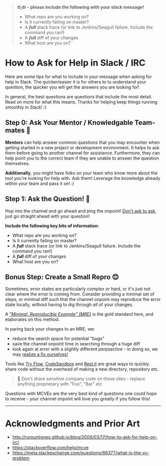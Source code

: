 > __tl;dr - please include the following with your slack message!__
> 
> - What repo are you working on?
> - Is it currently failing on master?
> - A ___full___ stack trace (or link to Jenkins/Seagull failure. Include the command you ran!)
> - A ___full___ diff of your changes
> - What host are you on?

# How to Ask for Help in Slack / IRC

Here are some tips for what to include in your message when asking for help in Slack. The quicker/easier it is for others to to understand your question, the quicker you will get the answers you are looking for!

In general, the best questions are questions that include the most detail. Read on more for what this means. Thanks for helping keep things running smoothly in Slack! :)

## Step 0: Ask Your Mentor / Knowledgable Team-mates  🤔

__Mentors__ can help answer common questions that you may encounter when getting started in a new project or development environment. It helps to ask them before going to another channel for assistance. Furthermore, they can help point you to the correct team if they are unable to answer the question themselves.

__Additionally__, you might have folks on your team who know more about the tool you're looking for help with. Ask them! Leverage the knowledge already within your team and pass it on! :)

## Step 1: Ask the Question!  📣

Hop into the channel and go ahead and ping the onpoint! [Don't ask to ask](http://rurounijones.github.io/blog/2009/03/17/how-to-ask-for-help-on-irc/), just go straight ahead with your question!

__**Include the following key bits of information:**__

- What repo are you working on?
- Is it currently failing on master?
- A ___full___ stack trace (or link to Jenkins/Seagull failure. Include the command you ran!)
- A ___full___ diff of your changes
- What host are you on?

## Bonus Step: Create a Small Repro  😊

Sometimes, error states are particularly complex or hard, or it's just not clear where the error is coming from. Consider providing a minimal set of steps, or minimal diff such that the channel onpoint may reproduce the error state locally, without having to dig through _all_ of your changes.

A [_"Minimal, Reproducible Example" (MRE)_](https://stackoverflow.com/help/mcve) is the gold standard here, and elaborates on this method.

In paring back your changes to an MRE, we:
- reduce the search space for potential "bugs"
- save the channel onpoint time in searching through a huge diff
- look again at error with a slightly different perpsective - in doing so, we may [realize a fix ourselves!](https://en.wikipedia.org/wiki/Unintended_consequences)

Tools like [Try Flow](https://flow.org/try/), [CodeSandbox](https://codesandbox.io/) and [Repl.it](https://repl.it/) are great ways to quickly share code without the overhead of making a new directory, repository etc.

> 🚨 Don't share sensitive company code on these sites - replace anything proprietary with "Foo", "Bar" etc

Questions with MCVEs are the very best kind of questions one could hope to receive - your channel onpoint will love you greatly if you follow this!

---

# Acknowledgments and Prior Art
- http://rurounijones.github.io/blog/2009/03/17/how-to-ask-for-help-on-irc/
- https://stackoverflow.com/help/mcve
- https://meta.stackexchange.com/questions/66377/what-is-the-xy-problem
